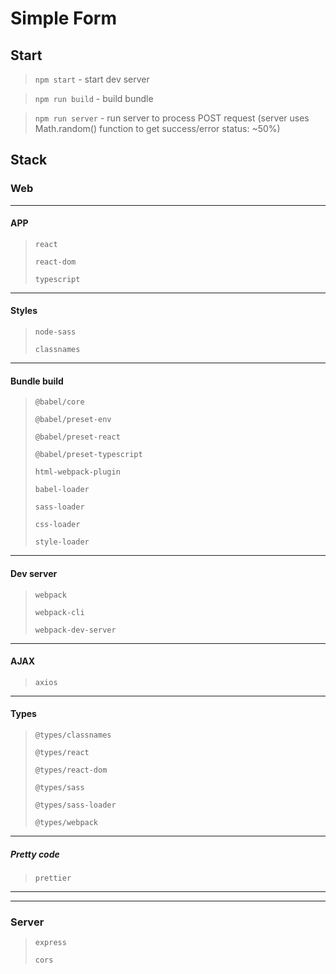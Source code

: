 # Simple Form

## Start

> `npm start` - start dev server

> `npm run build` - build bundle

> `npm run server` - run server to process POST request (server uses Math.random() function to get success/error status: ~50%)

## Stack

### Web

---

#### APP

> `react`
>
> `react-dom`
>
> `typescript`

---

#### Styles

> `node-sass`
>
> `classnames`

---

#### Bundle build

> `@babel/core`
>
> `@babel/preset-env`
>
> `@babel/preset-react`
>
> `@babel/preset-typescript`
>
> `html-webpack-plugin`
>
> `babel-loader`
>
> `sass-loader`
>
> `css-loader`
>
> `style-loader`
---
#### Dev server

> `webpack`
>
> `webpack-cli`
>
> `webpack-dev-server`
---
#### AJAX

> `axios`
---
#### Types

> `@types/classnames`
>
> `@types/react`
>
> `@types/react-dom`
>
> `@types/sass`
>
> `@types/sass-loader`
>
> `@types/webpack`
---
##### Pretty code

> `prettier`
---
---
### Server

> `express`
>
> `cors`
